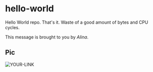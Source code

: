 # hello-world

Hello World repo. That's it. Waste of a good amount of bytes and CPU cycles.

This message is brought to you by _Alina_.

## Pic

![YOUR-LINK](https://avatars.githubusercontent.com/u/96944850?s=400&u=00ba3fda32176f3e36f0bd54c7b4218f8a06d970&v=4)
